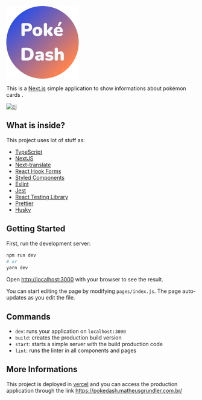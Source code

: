 
![Pokédash](https://raw.githubusercontent.com/MatheusGrundler/pokedash/master/public/img/icon-192.png)


This is a [Next.js](https://nextjs.org/) simple application to show informations about pokémon cards .

[![ci](https://github.com/MatheusGrundler/pokedash/actions/workflows/ci.yml/badge.svg)](https://github.com/MatheusGrundler/pokedash/actions/workflows/ci.yml)

## What is inside?

This project uses lot of stuff as:

- [TypeScript](https://www.typescriptlang.org/)
- [NextJS](https://nextjs.org/)
- [Next-translate](https://github.com/aralroca/next-translate)
- [React Hook Forms](https://react-hook-form.com/)
- [Styled Components](https://styled-components.com/)
- [Eslint](https://eslint.org/)
- [Jest](https://jestjs.io/)
- [React Testing Library](https://testing-library.com/)
- [Prettier](https://prettier.io/)
- [Husky](https://github.com/typicode/husky)

## Getting Started

First, run the development server:

```bash
npm run dev
# or
yarn dev
```

Open [http://localhost:3000](http://localhost:3000) with your browser to see the result.

You can start editing the page by modifying `pages/index.js`. The page auto-updates as you edit the file.

## Commands

- `dev`: runs your application on `localhost:3000`
- `build`: creates the production build version
- `start`: starts a simple server with the build production code
- `lint`: runs the linter in all components and pages


## More Informations

This project is deployed in [vercel](https://vercel.com/) and you can access the production application through the link https://pokedash.matheusgrundler.com.br/

